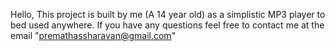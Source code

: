 Hello, This project is built by me (A 14 year old) as a simplistic MP3 player to bed used anywhere.
If you have any questions feel free to contact me at the email "premathassharavan@gmail.com"
